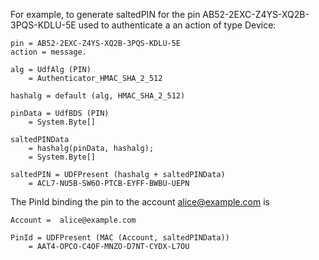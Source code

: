 

For example, to generate saltedPIN for the pin
AB52-2EXC-Z4YS-XQ2B-3PQS-KDLU-5E used to authenticate a an action of type Device:

~~~~
pin = AB52-2EXC-Z4YS-XQ2B-3PQS-KDLU-5E
action = message.

alg = UdfAlg (PIN)
    = Authenticator_HMAC_SHA_2_512

hashalg = default (alg, HMAC_SHA_2_512)

pinData = UdfBDS (PIN)
    = System.Byte[]

saltedPINData 
    = hashalg(pinData, hashalg);
    = System.Byte[]

saltedPIN = UDFPresent (hashalg + saltedPINData)
    = ACL7-NU5B-SW6O-PTCB-EYFF-BWBU-UEPN
~~~~

The PinId binding the pin to the account alice@example.com is

~~~~
Account =  alice@example.com 

PinId = UDFPresent (MAC (Account, saltedPINData))
    = AAT4-OPCO-C4OF-MNZO-D7NT-CYDX-L7OU
~~~~

